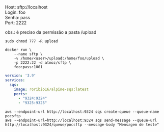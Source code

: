Host: sftp://localhost  
Login: foo   
Senha: pass  
Port: 2222

obs.: é preciso da permissão a pasta /upload 

```shell
sudo chmod 777 -R upload
```

```shell
docker run \
    --name sftp \
    -v /home/<user>/upload:/home/foo/upload \
    -p 2222:22 -d atmoz/sftp \
    foo:pass:1001
```

```yaml
version: '3.9'
services:
  sqs:
    image: roribio16/alpine-sqs:latest
    ports:
      - "9324:9324"
      - "9325:9325"
```

```shell
aws --endpoint-url http://localhost:9324 sqs create-queue --queue-name pocsftp
aws --endpoint-url=http://localhost:9324 sqs send-message --queue-url http://localhost:9324/queue/pocsftp --message-body "Mensagem de teste"
```
